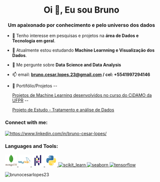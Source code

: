 <h1 align="center">Oi 👋, Eu sou Bruno</h1>
<h3 align="center">Um apaixonado por conhecimento e pelo universo dos dados</h3>

- 👀 Tenho interesse em pesquisas e projetos na **área de Dados e Tecnologia em geral**.
- 🌱 Atualmente estou estudando **Machine Learnning e Visualização dos Dados**.
- 💬 Me pergunte sobre **Data Science and Data Analysis**

- 📫 email: **bruno.cesar.lopes.23@gmail.com / cel: +5541997294146**

- 🚀 Portifólio/Projetos
--<p> <a href=https://github.com/brunocesarlopes23/Projetcs-Machine-Learning-CIDAMO-UFPR/blob/main/README.md> Projetos de Machine Learning desenvolvidos no curso do CiDAMO da UFPR</a>
--<p><a href=https://github.com/brunocesarlopes23/Tratamento-Analise-Supermercado-Kaggle> Projeto de Estudo - Tratamento e análise de Dados</a>

<h3 align="left">Connect with me:</h3>
<p align="left">
<a href="https://linkedin.com/in/bruno-cesar-lopes/" target="blank"><img align="center" src="https://raw.githubusercontent.com/rahuldkjain/github-profile-readme-generator/master/src/images/icons/Social/linked-in-alt.svg" alt="https://www.linkedin.com/in/bruno-cesar-lopes/" height="30" width="40" /></a>
</p>

<h3 align="left">Languages and Tools:</h3>
<p align="left"> <a href="https://www.mongodb.com/" target="_blank" rel="noreferrer"> <img src="https://raw.githubusercontent.com/devicons/devicon/master/icons/mongodb/mongodb-original-wordmark.svg" alt="mongodb" width="40" height="40"/> </a> <a href="https://www.mysql.com/" target="_blank" rel="noreferrer"> <img src="https://raw.githubusercontent.com/devicons/devicon/master/icons/mysql/mysql-original-wordmark.svg" alt="mysql" width="40" height="40"/> </a> <a href="https://pandas.pydata.org/" target="_blank" rel="noreferrer"> <img src="https://raw.githubusercontent.com/devicons/devicon/2ae2a900d2f041da66e950e4d48052658d850630/icons/pandas/pandas-original.svg" alt="pandas" width="40" height="40"/> </a> <a href="https://www.python.org" target="_blank" rel="noreferrer"> <img src="https://raw.githubusercontent.com/devicons/devicon/master/icons/python/python-original.svg" alt="python" width="40" height="40"/> </a> <a href="https://scikit-learn.org/" target="_blank" rel="noreferrer"> <img src="https://upload.wikimedia.org/wikipedia/commons/0/05/Scikit_learn_logo_small.svg" alt="scikit_learn" width="40" height="40"/> </a> <a href="https://seaborn.pydata.org/" target="_blank" rel="noreferrer"> <img src="https://seaborn.pydata.org/_images/logo-mark-lightbg.svg" alt="seaborn" width="40" height="40"/> </a> <a href="https://www.tensorflow.org" target="_blank" rel="noreferrer"> <img src="https://www.vectorlogo.zone/logos/tensorflow/tensorflow-icon.svg" alt="tensorflow" width="40" height="40"/> </a> </p>

<p><img align="center" src="https://github-readme-stats.vercel.app/api/top-langs?username=brunocesarlopes23&show_icons=true&locale=en&layout=compact" alt="brunocesarlopes23" /></p>

<!---
brunocesarlopes23/brunocesarlopes23 is a ✨ special ✨ repository because its `README.md` (this file) appears on your GitHub profile.
You can click the Preview link to take a look at your changes.
--->
